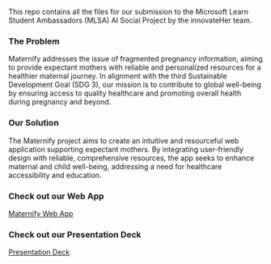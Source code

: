 This repo contains all the files for our submission to the Microsoft Learn Student Ambassadors (MLSA) AI Social Project by the innovateHer team. 

### The Problem
Maternify addresses the issue of fragmented pregnancy information, aiming to provide expectant mothers with reliable and personalized resources for a healthier maternal journey. In alignment with the third Sustainable Development Goal (SDG 3), our mission is to contribute to global well-being by ensuring access to quality healthcare and promoting overall health during pregnancy and beyond.

### Our Solution
The Maternify project aims to create an intuitive and resourceful web application supporting expectant mothers. By integrating user-friendly design with reliable, comprehensive resources, the app seeks to enhance maternal and child well-being, addressing a need for healthcare accessibility and education.

### Check out our Web App
[Maternify Web App](https://maternify.azurewebsites.net)

### Check out our Presentation Deck
[Presentation Deck](https://1drv.ms/p/s!ApMGZZJ0814pl0yuPGarBOXoGS62?e=UCjD2X)
